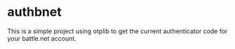 # authbnet
This is a simple project using otplib to get the current authenticator code for your battle.net account.
